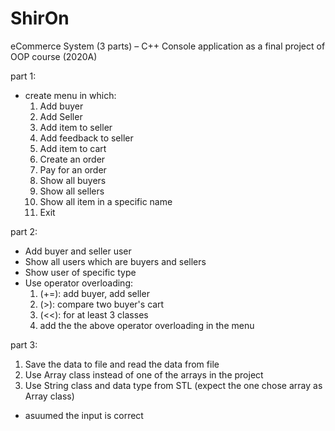 # ShirOn
eCommerce System (3 parts) – C++
Console application as a final project of OOP course (2020A)

part 1:
- create menu in which:
  1. Add buyer
  2. Add Seller
  3. Add item to seller
  4. Add feedback to seller
  5. Add item to cart
  6. Create an order
  7. Pay for an order
  8. Show all buyers
  9. Show all sellers
  10. Show all item in a specific name
  11. Exit

part 2:
- Add buyer and seller user
- Show all users which are buyers and sellers
- Show user of specific type
- Use operator overloading:
  1. (+=): add buyer, add seller
  2. (>):  compare two buyer's cart
  3. (<<): for at least 3 classes
  4. add the the above operator overloading in the menu
  
part 3:
 1. Save the data to file and read the data from file
 2. Use Array class instead of one of the arrays in the project
 3. Use String class and data type from STL (expect the one chose array as Array class)
 
* asuumed the input is correct
